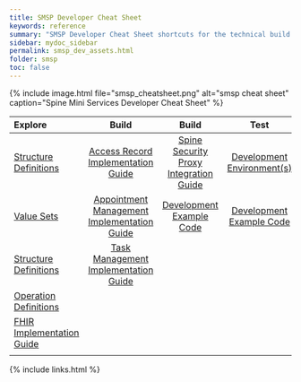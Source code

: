 ```yaml
---
title: SMSP Developer Cheat Sheet
keywords: reference
summary: "SMSP Developer Cheat Sheet shortcuts for the technical build of SMSP clients accessing the web wervice APIs"
sidebar: mydoc_sidebar
permalink: smsp_dev_assets.html
folder: smsp
toc: false
---
```


{% include image.html file="smsp_cheatsheet.png" alt="smsp cheat sheet" caption="Spine Mini Services Developer Cheat Sheet" %}

| Explore| Build | Build | Test |
| :--------- | :-----: |:-----: |:-----: |
| [Structure Definitions](https://github.com/nhsconnect/gpconnect-fhir/tree/develop/StructureDefinitions) | [Access Record Implementation Guide](accessrecord.html) | [Spine Security Proxy Integration Guide](integration_spine_security_proxy_implementation_guide.html) | [Development Environment(s)](development_environments.html) |
| [Value Sets](https://github.com/nhsconnect/gpconnect-fhir/tree/develop/ValueSets) | [Appointment Management Implementation Guide](appointments.html) | [Development Example Code](https://github.com/nhsconnect/gpconnect-examples) | [Development Example Code](https://github.com/nhsconnect/gpconnect-examples) |
| [Structure Definitions](https://github.com/nhsconnect/gpconnect-fhir/tree/develop/StructureDefinitions) | [Task Management Implementation Guide](tasks.html)  | |
| [Operation Definitions](https://github.com/nhsconnect/gpconnect-fhir/tree/develop/OperationDefinitions) | | |
| [FHIR Implementation Guide](development_fhir_api_guidance.html) | | |
| | | |


{% include links.html %}
